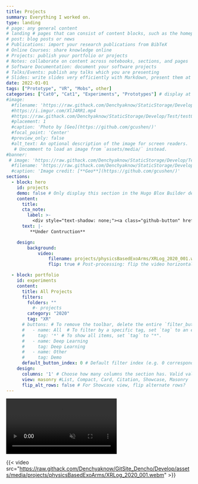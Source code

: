 ```yaml
---
title: Projects
summary: Everything I worked on.
type: landing
# page: any general content
# landing # pages that can consist of content blocks, such as the homepage
# post: blog posts or news
# Publications: import your research publications from BibTeX
# Online Courses: share knowledge online
# Projects: publish your portfolio or projects
# Notes: collaborate on content across notebooks, sections, and pages
# Software Documentation: document your software projects
# Talks/Events: publish any talks which you are presenting
# Slides: write slides very efficiently with Markdown, present them at your talk, and share them online
date: 2022-01-01
tags: ["Prototype", "VR", "Mobs", other]
categories: ["Cat0", "Cat1", "Experiments", "Prototypes"] # display at the top of a page alongside a page’s metadata
#image:
  #filename: 'https://raw.githack.com/Denchyaknow/StaticStorage/Develop/Test/test0.webm'
  #https://i.imgur.com/XlJ4RR1.mp4
  #https://raw.githack.com/Denchyaknow/StaticStorage/Develop/Test/test0.gif
  #placement: 1
  #caption: 'Photo by [Geo](https://github.com/gcushen/)'
  #focal_point: 'Center'
  #preview_only: false
  #alt_text: An optional description of the image for screen readers.
   # Uncomment to load an image from `assets/media/` instead.
#banner:
 # image: 'https://raw.githack.com/Denchyaknow/StaticStorage/Develop/Test/test0.webm'
  #filename: 'https://raw.githack.com/Denchyaknow/StaticStorage/Develop/Test/test0.webp'
  #caption: 'Image credit: [**Geo**](https://github.com/gcushen/)'
sections:
  - block: hero
    id: projects
    demo: false # Only display this section in the Hugo Blox Builder demo site
    content:
      title: 
      cta_note:
        label: >-
          <div style="text-shadow: none;"><a class="github-button" href="https://github.com/HugoBlox/hugo-blox-builder" data-icon="octicon-star" data-size="large" data-show-count="true" aria-label="Star">Star Hugo Blox Builder</a></div><div style="text-shadow: none;"><a class="github-button" href="https://github.com/HugoBlox/theme-academic-cv" data-icon="octicon-star" data-size="large" data-show-count="true" aria-label="Star">Star the Academic template</a></div>
      text: |-
         **Under Contruction**

    design:
        background:
            video: 
                filename: projects/physicsBasedExoArms/XRLog_2020_001.webm # Name of video in `assets/media/`. #https://raw.githack.com/Denchyaknow/StaticStorage/Develop/Test/test0.mp4'
                flip: true # Post-processing: flip the video horizontally?

  - block: portfolio
    id: experiments
    content:
      title: All Projects
      filters:
        folders: ""
          #- projects
        category: "2020"
        tag: "XR"
      # buttons: # To remove the toolbar, delete the entire `filter_button` block.
      #   - name: All  # To filter by a specific tag, set `tag` to an existing tag name.
      #     tag: '*' # To show all items, set `tag` to "*".
      #   - name: Deep Learning
      #     tag: Deep Learning
      #   - name: Other
      #     tag: Demo
      default_button_index: 0 # Default filter index (e.g. 0 corresponds to the first `filter_button` instance below).
    design:
      columns: '1' # Choose how many columns the section has. Valid values: '1' or '2'.
      view: masonry #List, Compact, Card, Citation, Showcase, Masonry
      flip_alt_rows: false # For Showcase view, flip alternate rows?
---
```

<div class="video_thing">
    <video muted autoplay="" name="media" loop=""><source src="https://raw.githack.com/Denchyaknow/GitSite_Dencho/Develop/assets/media/projects/physicsBasedExoArms/XRLog_2020_001.webm" type="video/mp4"></video>
</div>

{{< video src="https://raw.githack.com/Denchyaknow/GitSite_Dencho/Develop/assets/media/projects/physicsBasedExoArms/XRLog_2020_001.webm" >}}
